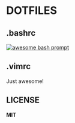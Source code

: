 # DOTFILES
## .bashrc
<a href="https://ibb.co/DVDznWG" target="_blank"><img src="https://i.ibb.co/ngs6Sm3/dotbashrc.jpg" alt="awesome bash prompt" border="0"></a>  
## .vimrc
Just awesome!
## LICENSE
**MIT**
